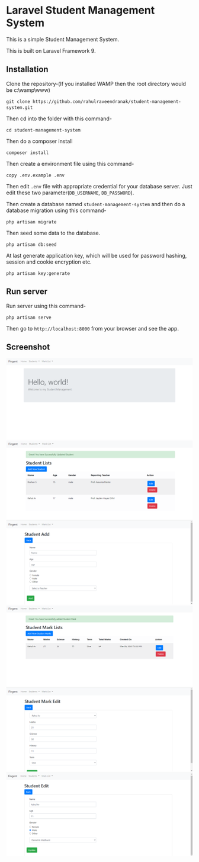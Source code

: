 # Laravel Student Management System

This is a simple Student Management System.

This is built on Laravel Framework 9.

## Installation

Clone the repository-(If you installed WAMP then the root directory would be c:\wamp\www)
```
git clone https://github.com/rahulraveendranak/student-management-system.git
```

Then cd into the folder with this command-
```
cd student-management-system
```

Then do a composer install
```
composer install
```

Then create a environment file using this command-
```
copy .env.example .env
```

Then edit `.env` file with appropriate credential for your database server. Just edit these two parameter(`DB_USERNAME`, `DB_PASSWORD`).

Then create a database named `student-management-system` and then do a database migration using this command-
```
php artisan migrate
```

Then seed some data to the database.
```
php artisan db:seed
```

At last generate application key, which will be used for password hashing, session and cookie encryption etc.
```
php artisan key:generate
```

## Run server

Run server using this command-
```
php artisan serve
```

Then go to `http://localhost:8000` from your browser and see the app.



## Screenshot

![Landing Page](https://github.com/rahulraveendranak/student-management-system/blob/main/screenshot/1.png)
![Student List Page](https://github.com/rahulraveendranak/student-management-system/blob/main/screenshot/2.png)
![Student Add Page](https://github.com/rahulraveendranak/student-management-system/blob/main/screenshot/3.png)
![Student Mark List Page](https://github.com/rahulraveendranak/student-management-system/blob/main/screenshot/4.png)
![Student Mark Edit Page](https://github.com/rahulraveendranak/student-management-system/blob/main/screenshot/5.png)
![STudent Edit Page](https://github.com/rahulraveendranak/student-management-system/blob/main/screenshot/6.png)
